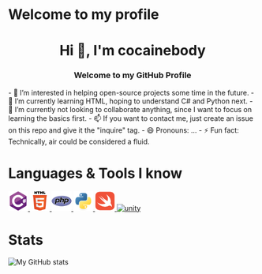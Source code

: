# Welcome to my profile
<h1 align="center">Hi 👋, I'm cocainebody</h1>
<h3 align="center">Welcome to my GitHub Profile</h3>
- 👀 I’m interested in helping open-source projects some time in the future.
- 🌱 I’m currently learning HTML, hoping to understand C# and Python next.
- 💞️ I’m currently not looking to collaborate anything, since I want to focus on learning the basics first. 
- 📫 If you want to contact me, just create an issue on this repo and give it the "inquire" tag.
- 😄 Pronouns: ...
- ⚡ Fun fact: Technically, air could be considered a fluid.

<!---
cocainebody/cocainebody is a ✨ special ✨ repository because its `README.md` (this file) appears on your GitHub profile.
You can click the Preview link to take a look at your changes.
--->
# Languages & Tools I know
<p align="left"> <a href="https://www.w3schools.com/cs/" target="_blank" rel="noreferrer"> <img src="https://raw.githubusercontent.com/devicons/devicon/master/icons/csharp/csharp-original.svg" alt="csharp" width="40" height="40"/> </a> <a href="https://www.w3.org/html/" target="_blank" rel="noreferrer"> <img src="https://raw.githubusercontent.com/devicons/devicon/master/icons/html5/html5-original-wordmark.svg" alt="html5" width="40" height="40"/> </a> <a href="https://www.php.net" target="_blank" rel="noreferrer"> <img src="https://raw.githubusercontent.com/devicons/devicon/master/icons/php/php-original.svg" alt="php" width="40" height="40"/> </a> <a href="https://www.python.org" target="_blank" rel="noreferrer"> <img src="https://raw.githubusercontent.com/devicons/devicon/master/icons/python/python-original.svg" alt="python" width="40" height="40"/> </a> <a href="https://developer.apple.com/swift/" target="_blank" rel="noreferrer"> <img src="https://raw.githubusercontent.com/devicons/devicon/master/icons/swift/swift-original.svg" alt="swift" width="40" height="40"/> </a> <a href="https://unity.com/" target="_blank" rel="noreferrer"> <img src="https://www.vectorlogo.zone/logos/unity3d/unity3d-icon.svg" alt="unity" width="40" height="40"/> </a> </p>

# Stats
![My GitHub stats](https://github-readme-stats.vercel.app/api?username=cocainebody&show_icons=true&theme=default)
